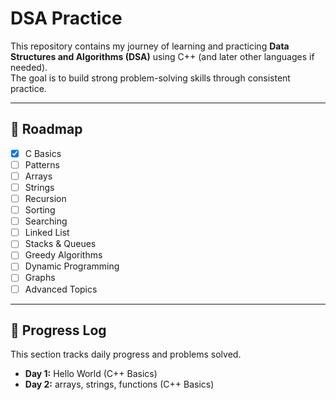 # DSA Practice

This repository contains my journey of learning and practicing **Data Structures and Algorithms (DSA)** using C++ (and later other languages if needed).  
The goal is to build strong problem-solving skills through consistent practice.

---

## 📌 Roadmap

- [x] C Basics
- [ ] Patterns  
- [ ] Arrays  
- [ ] Strings  
- [ ] Recursion  
- [ ] Sorting  
- [ ] Searching  
- [ ] Linked List  
- [ ] Stacks & Queues  
- [ ] Greedy Algorithms  
- [ ] Dynamic Programming  
- [ ] Graphs  
- [ ] Advanced Topics  

---

## 📝 Progress Log

This section tracks daily progress and problems solved.

- **Day 1:** Hello World (C++ Basics)
- **Day 2:** arrays, strings, functions (C++ Basics)
